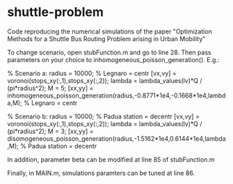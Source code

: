 # shuttle-problem
Code reproducing the numerical simulations of the paper "Optimization Methods for a Shuttle Bus Routing Problem arising in Urban Mobility"

To change scenario, open stubFunction.m and go to line 28. Then pass parameters on your choice to inhomogeneous_poisson_generation(). E.g.:

% Scenario a: 
radius = 10000; % Legnaro = centr
[vx,vy] = voronoi(stops_xy(:,1),stops_xy(:,2));
lambda = lambda_values(lv)\*Q / (pi\*radius^2);
M = 5;
[xx,yy] = inhomogeneous_poisson_generation(radius,-0.8771\*1e4,-0.1668\*1e4,lambda,M); % Legnaro = centr

% Scenario b:
radius = 10000; % Padua station = decentr
[vx,vy] = voronoi(stops_xy(:,1),stops_xy(:,2));
lambda = lambda_values(lv)\*Q / (pi\*radius^2);
M = 3;
[xx,yy] = disomogeneous_poisson_generation(radius,-1.5162\*1e4,0.6144\*1e4,lambda,M); % Padua station = decentr

In addition, parameter beta can be modified at line 85 of stubFunction.m

Finally, in MAIN.m, simulations paramters can be tuned at line 86.
